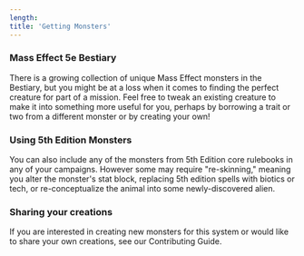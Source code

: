 ```yaml
---
length:
title: 'Getting Monsters'
---
```

### Mass Effect 5e Bestiary
There is a growing collection of unique Mass Effect monsters in the <nuxt-link to="/phb/bestiary">Bestiary</nuxt-link>,
but you might be at a loss when it comes to finding the perfect creature for part of a mission. Feel free to tweak an
existing creature to make it into something more useful for you, perhaps by borrowing a trait or two from a different
monster or by creating your own!

### Using 5th Edition Monsters
You can also include any of the monsters from 5th Edition core rulebooks in any of your campaigns. However some may require
"re-skinning," meaning you alter the monster's stat block, replacing 5th edition spells with biotics or tech, or
re-conceptualize the animal into some newly-discovered alien.

### Sharing your creations
If you are interested in creating new monsters for this system or would like to share your own creations, see
our <nuxt-link to="/contributing">Contributing Guide</nuxt-link>.